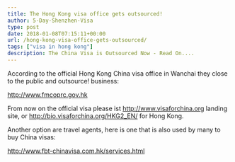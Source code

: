```yaml
---
title: The Hong Kong visa office gets outsourced!
author: 5-Day-Shenzhen-Visa
type: post
date: 2018-01-08T07:15:11+00:00
url: /hong-kong-visa-office-gets-outsourced/
tags: ["visa in hong kong"]
description: The China Visa is Outsourced Now - Read On....
---
```

According to the official Hong Kong China visa office in Wanchai they close to the public and outsource! business:

<a href="http://www.fmcoprc.gov.hk/eng/vtc/t1523852.htm" target="_blank" rel="noopener">http://www.fmcoprc.gov.hk</a>

From now on the official visa please ist <a href="http://www.visaforchina.org" target="_blank" rel="noopener">http://www.visaforchina.org</a> landing site, or <a href="http://bio.visaforchina.org/HKG2_EN/" target="_blank" rel="noopener">http://bio.visaforchina.org/HKG2_EN/</a> for Hong Kong.

Another option are travel agents, here is one that is also used by many to buy China visas:

<a href="http://www.fbt-chinavisa.com.hk/services.html" target="_blank" rel="noopener">http://www.fbt-chinavisa.com.hk/services.html</a>